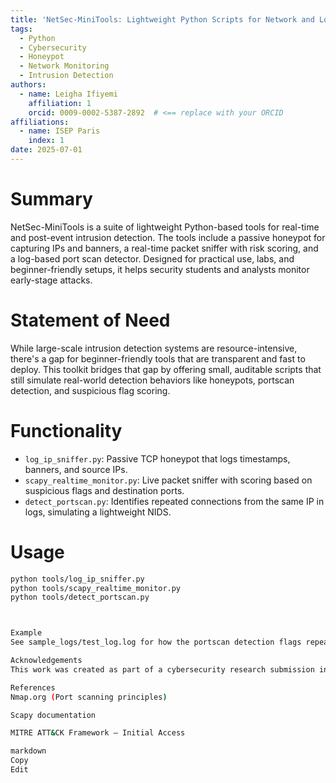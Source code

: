 ```yaml
---
title: 'NetSec-MiniTools: Lightweight Python Scripts for Network and Log-Based Intrusion Detection'
tags:
  - Python
  - Cybersecurity
  - Honeypot
  - Network Monitoring
  - Intrusion Detection
authors:
  - name: Leigha Ifiyemi
    affiliation: 1
    orcid: 0009-0002-5387-2892  # <== replace with your ORCID
affiliations:
  - name: ISEP Paris
    index: 1
date: 2025-07-01
---
```


# Summary

NetSec-MiniTools is a suite of lightweight Python-based tools for real-time and post-event intrusion detection. The tools include a passive honeypot for capturing IPs and banners, a real-time packet sniffer with risk scoring, and a log-based port scan detector. Designed for practical use, labs, and beginner-friendly setups, it helps security students and analysts monitor early-stage attacks.

# Statement of Need

While large-scale intrusion detection systems are resource-intensive, there's a gap for beginner-friendly tools that are transparent and fast to deploy. This toolkit bridges that gap by offering small, auditable scripts that still simulate real-world detection behaviors like honeypots, portscan detection, and suspicious flag scoring.

# Functionality

- `log_ip_sniffer.py`: Passive TCP honeypot that logs timestamps, banners, and source IPs.
- `scapy_realtime_monitor.py`: Live packet sniffer with scoring based on suspicious flags and destination ports.
- `detect_portscan.py`: Identifies repeated connections from the same IP in logs, simulating a lightweight NIDS.

# Usage

```bash
python tools/log_ip_sniffer.py
python tools/scapy_realtime_monitor.py
python tools/detect_portscan.py



Example
See sample_logs/test_log.log for how the portscan detection flags repeated suspicious connections.

Acknowledgements
This work was created as part of a cybersecurity research submission in support of PTDF scholarship goals.

References
Nmap.org (Port scanning principles)

Scapy documentation

MITRE ATT&CK Framework – Initial Access

markdown
Copy
Edit

